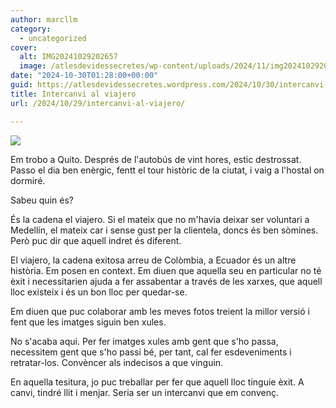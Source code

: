 ```yaml
---
author: marcllm
category:
  - uncategorized
cover:
  alt: IMG20241029202657
  image: /atlesdevidessecretes/wp-content/uploads/2024/11/img20241029202657.jpg
date: "2024-10-30T01:28:00+00:00"
guid: https://atlesdevidessecretes.wordpress.com/2024/10/30/intercanvi-al-viajero/
title: Intercanvi al viajero
url: /2024/10/29/intercanvi-al-viajero/

---
```

[![](https://blogger.googleusercontent.com/img/a/AVvXsEh29maojI6aDcYw7lmtPU7h76HmVpU8vkgqB3p7K5-8Y_paEvYkOE_zaZspFPB7OEy88A85LO1VTk9Q-Lm5xQ3-rIThREIVlARhTLZN1r1tpKTmzn3xSn0mgLAqhcz42O2w17Ftu8A4r8OQxZBXI2813lJJtsD4bbd4_uC-uGH1sAw8Zm0bpxiS8r2YVeci)](https://blogger.googleusercontent.com/img/a/AVvXsEh29maojI6aDcYw7lmtPU7h76HmVpU8vkgqB3p7K5-8Y_paEvYkOE_zaZspFPB7OEy88A85LO1VTk9Q-Lm5xQ3-rIThREIVlARhTLZN1r1tpKTmzn3xSn0mgLAqhcz42O2w17Ftu8A4r8OQxZBXI2813lJJtsD4bbd4_uC-uGH1sAw8Zm0bpxiS8r2YVeci)



Em trobo a Quito. Després de l'autobús de vint hores, estic destrossat. Passo el dia ben enèrgic, fentt el tour històric de la ciutat, i vaig a l'hostal on dormiré.



Sabeu quin és?

És la cadena el viajero. Si el mateix que no m'havia deixar ser voluntari a Medellín, el mateix car i sense gust per la clientela, doncs és ben sòmines. Però puc dir que aquell indret és diferent.



El viajero, la cadena exitosa arreu de Colòmbia, a Ecuador és un altre història. Em posen en context. Em diuen que aquella seu en particular no té èxit i necessitarien ajuda a fer assabentar a través de les xarxes, que aquell lloc existeix i és un bon lloc per quedar-se.



Em diuen que puc colaborar amb les meves fotos treient la millor versió i fent que les imatges siguin ben xules.



No s'acaba aqui. Per fer imatges xules amb gent que s'ho passa, necessitem gent que s'ho passi bé, per tant, cal fer esdeveniments i retratar-los. Convèncer als indecisos a que vinguin.



En aquella tesitura, jo puc treballar per fer que aquell lloc tinguie èxit. A canvi, tindré llit i menjar. Seria ser un intercanvi que em convenç.
